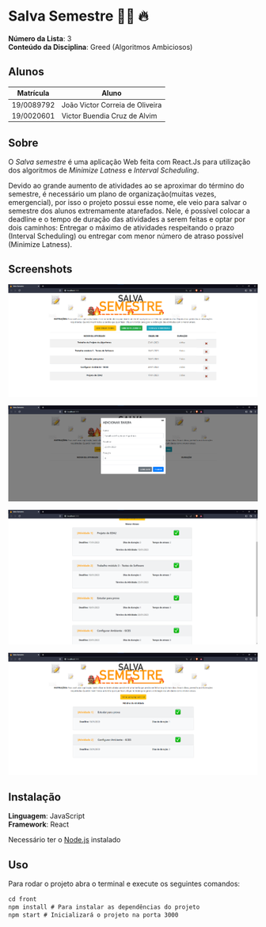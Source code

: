 # Salva Semestre :firefighter: :fire:

**Número da Lista**: 3<br>
**Conteúdo da Disciplina**: Greed (Algoritmos Ambiciosos)<br>

## Alunos
|Matrícula | Aluno |
| -- | -- |
| 19/0089792  |  João Victor Correia de Oliveira |
| 19/0020601  |  Victor Buendia Cruz de Alvim |

## Sobre 
O *Salva semestre* é uma aplicação Web feita com React.Js para utilização dos algoritmos de *Minimize Latness* e *Interval Scheduling*.

Devido ao grande aumento de atividades ao se aproximar do término do semestre, é necessário um plano de organização(muitas vezes, emergencial), por isso o projeto possui esse nome, ele veio para salvar o semestre dos alunos extremamente atarefados. Nele, é possível colocar a deadline e o tempo de duração das atividades a serem feitas e optar por dois caminhos: Entregar o máximo de atividades respeitando o prazo (Interval Scheduling) ou entregar com menor número de atraso possível (Minimize Latness). 

## Screenshots
![Tela Inicial](/images/home.png)

![Adicionar Informações](/images/modal.png)

![Minimize Latness](/images/menorAtraso.png)

![Interval Scheduling](/images/interval.png)

## Instalação 
**Linguagem**: JavaScript<br>
**Framework**: React<br>

Necessário ter o [Node.js](https://nodejs.org/en/download/) instalado 

## Uso 

Para rodar o projeto abra o terminal e execute os seguintes comandos:
```
cd front
npm install # Para instalar as dependências do projeto
npm start # Inicializará o projeto na porta 3000
```





